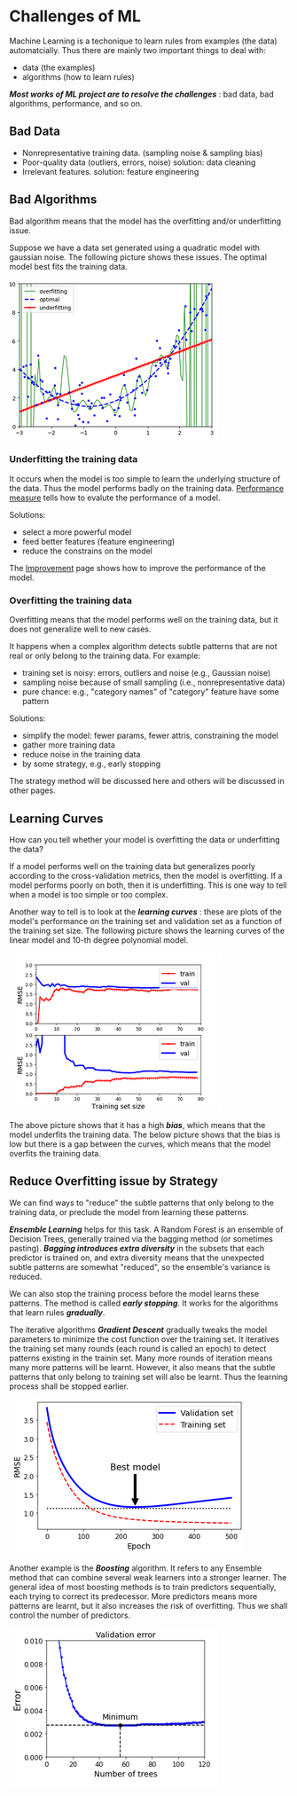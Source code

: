# Challenges of ML

Machine Learning is a techonique to learn rules
from examples (the data) automatcially. Thus there
are mainly two important things to deal with:

* data (the examples)
* algorithms (how to learn rules)

***Most works of ML project are to resolve the challenges*** :
bad data, bad algorithms, performance, and so on.

## Bad Data

* Nonrepresentative training data. (sampling noise & sampling bias)
* Poor-quality data (outliers, errors, noise) solution: data cleaning
* Irrelevant features. solution: feature engineering
  
## Bad Algorithms

Bad algorithm means that the model has the
overfitting and/or underfitting issue.

Suppose we have a data set generated
using a quadratic model with gaussian noise.
The following picture shows these issues.
The optimal model best fits the training data.

![overfitting and underfitting](./pic/overfitting_underfitting.png)

### Underfitting the training data

It occurs when the model is too simple to learn
the underlying structure of the data. Thus the model
performs badly on the training data.
[Performance measure](./performance_measures.md) tells
how to evalute the performance of a model.

Solutions:

* select a more powerful model
* feed better features (feature engineering)
* reduce the constrains on the model

The [Improvement](./improvement.md) page shows how to
improve the performance of the model.

### Overfitting the training data

Overfitting means that the model performs well on
the training data, but it does not generalize well
to new cases.

It happens when a complex algorithm detects subtle patterns
that are not real or only belong to the training data. For example:

* training set is noisy: errors, outliers and noise (e.g., Gaussian noise)
* sampling noise because of small sampling (i.e., nonrepresentative data)
* pure chance: e.g., "category names" of "category" feature have some pattern

Solutions:

* simplify the model: fewer params, fewer attris, constraining the model
* gather more training data
* reduce noise in the training data
* by some strategy, e.g., early stopping

The strategy method will be discussed here and others
will be discussed in other pages.

## Learning Curves

How can you tell whether your model is overfitting the data
or underfitting the data?

If a model performs well on the training data
but generalizes poorly according to the cross-validation
metrics, then the model is overfitting.
If a model performs poorly on both, then it is underfitting.
This is one way to tell when a model is too simple
or too complex.

Another way to tell is to look at the ***learning curves*** :
these are plots of the model's performance on the
training set and validation set as a function of
the training set size. The following picture shows
the learning curves of the linear model and 10-th degree polynomial model.

![learning curves](./pic/learning_curves.png)

The above picture shows that it has a high ***bias***,
which means that the model underfits the training data.
The below picture shows that the bias is low but there
is a gap between the curves, which means
that the model overfits the training data.

## Reduce Overfitting issue by Strategy

We can find ways to "reduce" the subtle patterns
that only belong to the training data,
or preclude the model from learning these patterns.

***Ensemble Learning*** helps for this task.
A Random Forest is an ensemble of Decision Trees,
generally trained via the bagging method (or sometimes
pasting). ***Bagging introduces extra diversity***
in the subsets that each predictor is trained on,
and extra diversity means that the unexpected subtle
patterns are somewhat "reduced", so the ensemble's
variance is reduced.

We can also stop the training process before the model
learns these patterns. The method is called ***early stopping***.
It works for the algorithms that learn rules ***gradually***.

The iterative algorithms ***Gradient Descent*** gradually
tweaks the model parameters to minimize the cost function
over the training set. It iteratives the training set
many rounds (each round is called an epoch) to detect
patterns existing in the trainin set. Many more rounds
of iteration means many more patterns will be learnt.
However, it also means that the subtle patterns that
only belong to training set will also be learnt. Thus
the learning process shall be stopped earlier.

![early stopping](./pic/early_stopping.png)

Another example is the ***Boosting*** algorithm. It refers to
any Ensemble method that can combine several
weak learners into a stronger learner. The general
idea of most boosting methods is to train predictors
sequentially, each trying to correct its predecessor.
More predictors means more patterns are learnt, but
it also increases the risk of overfitting. Thus we
shall control the number of predictors.

![early stopping of boosting](./pic/early_stopping_boosting.png)
